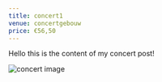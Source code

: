 ```yaml
---
title: concert1
venue: concertgebouw
price: €56,50
---
```


Hello this is the content of my concert post!

![concert image]('../img/piano.jpg')
